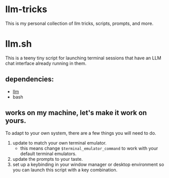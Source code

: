 # llm-tricks

This is my personal collection of llm tricks, scripts, prompts, and more.

# llm.sh

This is a teeny tiny script for launching terminal sessions that have an LLM chat interface already running in them.

## dependencies:

- [llm](https://github.com/simonw/llm)
- bash

## works on my machine, let's make it work on yours.

To adapt to your own system, there are a few things you will need to do.

1. update to match your own terminal emulator.
    - this means change `$terminal_emulator_command` to work with your default terminal emulators.
2. update the prompts to your taste.
3. set up a keybinding in your window manager or desktop environment so you can launch this script with a key combination.
